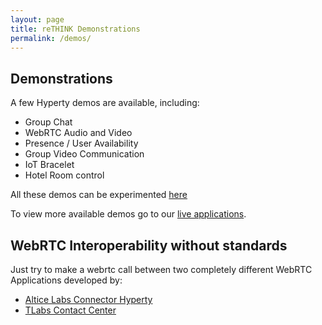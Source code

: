```yaml
---
layout: page
title: reTHINK Demonstrations
permalink: /demos/
---
```


## Demonstrations

A few Hyperty demos are available, including:

* Group Chat
* WebRTC Audio and Video
* Presence / User Availability
* Group Video Communication
* IoT Bracelet
* Hotel Room control

All these demos can be experimented [here](https://hysmart.rethink.ptinovacao.pt/)

To view more available demos go to our [live applications](https://rethink-project.eu/rethink-live-applications/).

## WebRTC Interoperability without standards

Just try to make a webrtc call between two completely different WebRTC Applications developed by:

* [Altice Labs Connector Hyperty](https://hysmart.rethink.ptinovacao.pt/)
* [TLabs Contact Center](https://rethink-dev.tlabscloud.com/)
